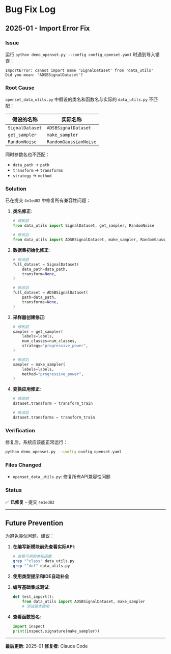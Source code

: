 # Bug Fix Log

## 2025-01 - Import Error Fix

### Issue
运行 `python demo_openset.py --config config_openset.yaml` 时遇到导入错误：

```
ImportError: cannot import name 'SignalDataset' from 'data_utils'
Did you mean: 'ADSBSignalDataset'?
```

### Root Cause
`openset_data_utils.py` 中假设的类名和函数名与实际的 `data_utils.py` 不匹配：

| 假设的名称 | 实际名称 |
|-----------|---------|
| `SignalDataset` | `ADSBSignalDataset` |
| `get_sampler` | `make_sampler` |
| `RandomNoise` | `RandomGaussianNoise` |

同时参数名也不匹配：
- `data_path` → `path`
- `transform` → `transforms`
- `strategy` → `method`

### Solution
已在提交 `4e1ed82` 中修复所有兼容性问题：

1. **类名修正**:
   ```python
   # 修改前
   from data_utils import SignalDataset, get_sampler, RandomNoise

   # 修改后
   from data_utils import ADSBSignalDataset, make_sampler, RandomGaussianNoise
   ```

2. **数据集初始化修正**:
   ```python
   # 修改前
   full_dataset = SignalDataset(
       data_path=data_path,
       transform=None,
   )

   # 修改后
   full_dataset = ADSBSignalDataset(
       path=data_path,
       transforms=None,
   )
   ```

3. **采样器创建修正**:
   ```python
   # 修改前
   sampler = get_sampler(
       labels=labels,
       num_classes=num_classes,
       strategy="progressive_power",
   )

   # 修改后
   sampler = make_sampler(
       labels=labels,
       method="progressive_power",
   )
   ```

4. **变换应用修正**:
   ```python
   # 修改前
   dataset.transform = transform_train

   # 修改后
   dataset.transforms = transform_train
   ```

### Verification
修复后，系统应该能正常运行：

```bash
python demo_openset.py --config config_openset.yaml
```

### Files Changed
- `openset_data_utils.py`: 修复所有API兼容性问题

### Status
✅ **已修复** - 提交 `4e1ed82`

---

## Future Prevention

为避免类似问题，建议：

1. **在编写新模块前先查看实际API**:
   ```bash
   # 查看可用的类和函数
   grep "^class" data_utils.py
   grep "^def" data_utils.py
   ```

2. **使用类型提示和IDE自动补全**

3. **编写基础集成测试**:
   ```python
   def test_import():
       from data_utils import ADSBSignalDataset, make_sampler
       # 测试基本使用
   ```

4. **查看函数签名**:
   ```python
   import inspect
   print(inspect.signature(make_sampler))
   ```

---

**最后更新**: 2025-01
**修复者**: Claude Code
